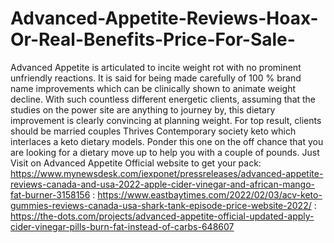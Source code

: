 # Advanced-Appetite-Reviews-Hoax-Or-Real-Benefits-Price-For-Sale-
Advanced Appetite is articulated to incite weight rot with no prominent unfriendly reactions. It is said for being made carefully of 100 % brand name improvements which can be clinically shown to animate weight decline. With such countless different energetic clients, assuming that the studies on the power site are anything to journey by, this dietary improvement is clearly convincing at planning weight. For top result, clients should be married couples Thrives Contemporary society keto which interlaces a keto dietary models. Ponder this one on the off chance that you are looking for a dietary move up to help you with a couple of pounds. Just Visit on Advanced Appetite Official website to get your pack: https://www.mynewsdesk.com/iexponet/pressreleases/advanced-appetite-reviews-canada-and-usa-2022-apple-cider-vinegar-and-african-mango-fat-burner-3158156  : https://www.eastbaytimes.com/2022/02/03/acv-keto-gummies-reviews-canada-usa-shark-tank-episode-price-website-2022/  : https://the-dots.com/projects/advanced-appetite-official-updated-apply-cider-vinegar-pills-burn-fat-instead-of-carbs-648607
